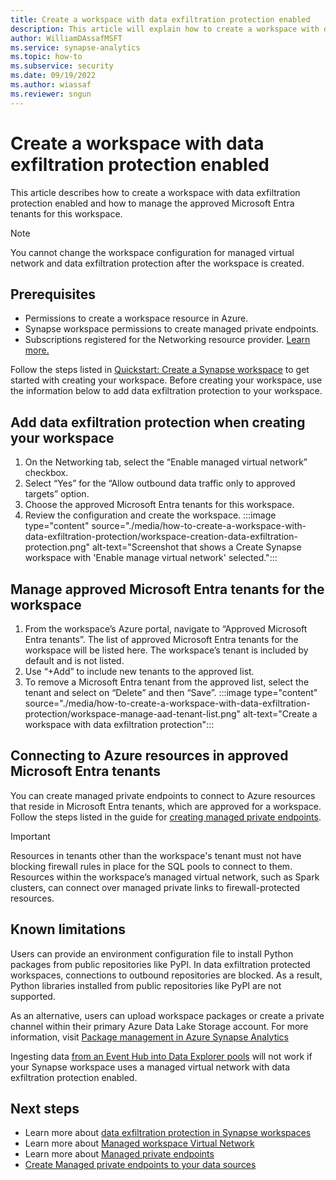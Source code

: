 ```yaml
---
title: Create a workspace with data exfiltration protection enabled
description: This article will explain how to create a workspace with data exfiltration protection in Azure Synapse Analytics
author: WilliamDAssafMSFT 
ms.service: synapse-analytics 
ms.topic: how-to
ms.subservice: security 
ms.date: 09/19/2022 
ms.author: wiassaf
ms.reviewer: sngun
---
```


# Create a workspace with data exfiltration protection enabled

This article describes how to create a workspace with data exfiltration protection enabled and how to manage the approved Microsoft Entra tenants for this workspace.

> [!Note]
> You cannot change the workspace configuration for managed virtual network and data exfiltration protection after the workspace is created.

## Prerequisites
- Permissions to create a workspace resource in Azure.
- Synapse workspace permissions to create managed private endpoints.
- Subscriptions registered for the Networking resource provider. [Learn more.](../../azure-resource-manager/management/resource-providers-and-types.md)

Follow the steps listed in [Quickstart: Create a Synapse workspace](../quickstart-create-workspace.md) to get started with creating your workspace. Before creating your workspace, use the information below to add data exfiltration protection to your workspace.

## Add data exfiltration protection when creating your workspace
1. On the Networking tab, select the “Enable managed virtual network” checkbox.
1. Select “Yes” for the “Allow outbound data traffic only to approved targets” option.
1. Choose the approved Microsoft Entra tenants for this workspace.
1. Review the configuration and create the workspace.
:::image type="content" source="./media/how-to-create-a-workspace-with-data-exfiltration-protection/workspace-creation-data-exfiltration-protection.png" alt-text="Screenshot that shows a Create Synapse workspace with 'Enable manage virtual network' selected.":::

<a name='manage-approved-azure-active-directory-tenants-for-the-workspace'></a>

## Manage approved Microsoft Entra tenants for the workspace
1. From the workspace’s Azure portal, navigate to “Approved Microsoft Entra tenants”. The list of approved Microsoft Entra tenants for the workspace will be listed here. The workspace’s tenant is included by default and is not listed.
1. Use “+Add” to include new tenants to the approved list.
1. To remove a Microsoft Entra tenant from the approved list, select the tenant and select on “Delete” and then “Save”.
:::image type="content" source="./media/how-to-create-a-workspace-with-data-exfiltration-protection/workspace-manage-aad-tenant-list.png" alt-text="Create a workspace with data exfiltration protection":::


<a name='connecting-to-azure-resources-in-approved-azure-ad-tenants'></a>

## Connecting to Azure resources in approved Microsoft Entra tenants

You can create managed private endpoints to connect to Azure resources that reside in Microsoft Entra tenants, which are approved for a workspace. Follow the steps listed in the guide for [creating managed private endpoints](./how-to-create-managed-private-endpoints.md).

> [!IMPORTANT]
> Resources in tenants other than the workspace's tenant must not have blocking firewall rules in place for the SQL pools to connect to them. Resources within the workspace’s managed virtual network, such as Spark clusters, can connect over managed private links to firewall-protected resources.

## Known limitations
Users can provide an environment configuration file to install Python packages from public repositories like PyPI. In data exfiltration protected workspaces, connections to outbound repositories are blocked. As a result, Python libraries installed from public repositories like PyPI are not supported. 

As an alternative, users can upload workspace packages or create a private channel within their primary Azure Data Lake Storage account. For more information, visit [Package management in Azure Synapse Analytics](./spark/../../spark/apache-spark-azure-portal-add-libraries.md) 

Ingesting data [from an Event Hub into Data Explorer pools](../data-explorer/ingest-data/data-explorer-ingest-event-hub-one-click.md) will not work if your Synapse workspace uses a managed virtual network with data exfiltration protection enabled.
  
## Next steps

 - Learn more about [data exfiltration protection in Synapse workspaces](./workspace-data-exfiltration-protection.md)
 - Learn more about [Managed workspace Virtual Network](./synapse-workspace-managed-vnet.md)
 - Learn more about [Managed private endpoints](./synapse-workspace-managed-private-endpoints.md)
 - [Create Managed private endpoints to your data sources](./how-to-create-managed-private-endpoints.md)
